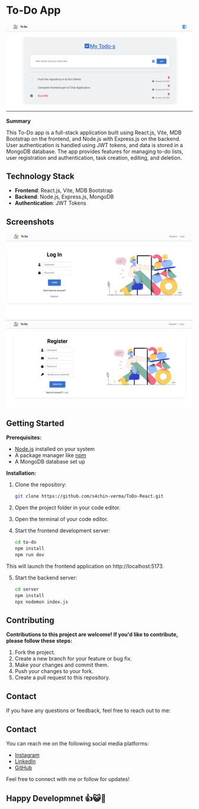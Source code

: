 # To-Do App

![Alt Text](screenshot/Screenshot%202023-10-20%20025047.png)

**Summary**

This To-Do app is a full-stack application built using React.js, Vite, MDB Bootstrap on the frontend, and Node.js with Express.js on the backend. User authentication is handled using JWT tokens, and data is stored in a MongoDB database. The app provides features for managing to-do lists, user registration and authentication, task creation, editing, and deletion.

## Technology Stack

- **Frontend**: React.js, Vite, MDB Bootstrap
- **Backend**: Node.js, Express.js, MongoDB
- **Authentication**: JWT Tokens

## Screenshots

![Alt Text](screenshot/Screenshot%202023-10-20%20025101.png)
![Alt Text](./screenshot/Screenshot%202023-10-20%20025111.png)

## Getting Started

**Prerequisites:**

- [Node.js](https://nodejs.org/) installed on your system
- A package manager like [npm](https://www.npmjs.com/)
- A MongoDB database set up

**Installation:**

1. Clone the repository:

   ```bash
   git clone https://github.com/s4chin-verma/ToDo-React.git

2. Open the project folder in your code editor.

3. Open the terminal of your code editor.

4. Start the frontend development server:  

   ```bash
   cd to-do
   npm install
   npm run dev
This will launch the frontend application on http://localhost:5173.

5. Start the backend server:

   ```bash
   cd server
   npm install
   npx nodemon index.js

## Contributing

**Contributions to this project are welcome! If you'd like to contribute, please follow these steps:**

1. Fork the project.
2. Create a new branch for your feature or bug fix.
3. Make your changes and commit them.
4. Push your changes to your fork.
5. Create a pull request to this repository.

## Contact
If you have any questions or feedback, feel free to reach out to me:

## Contact

You can reach me on the following social media platforms:

- [Instagram](https://www.instagram.com/s4chin_verma/)
- [LinkedIn](https://www.linkedin.com/in/sachin-verma-2951bb209/)
- [GitHub](https://github.com/s4chin-verma)

Feel free to connect with me or follow for updates!

## Happy Developmnet 👍😺🖤
